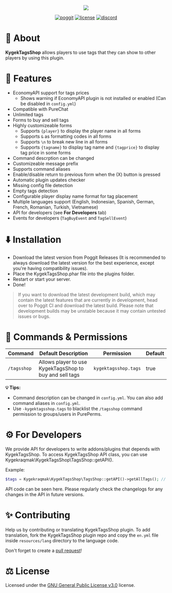<p align="center">

<img src="./images/KygekTagsShop.png" />

</p>

<p align="center">
<a href="https://poggit.pmmp.io/p/KygekTagsShop"><img src="https://poggit.pmmp.io/shield.dl.total/oh-my-pmmp?style=for-the-badge" alt="poggit" /></a>
<a href="https://github.com/thebigcrafter/KygekTagsShop#GPL-3.0-1"><img src="https://img.shields.io/github/license/thebigcrafter/KygekTagsShop?style=for-the-badge" alt="license" /></a>
<a href="https://discord.gg/PykBfE2TZ9"><img src="https://img.shields.io/discord/1087729577004122112?color=7289DA&label=discord&logo=discord&style=for-the-badge" alt="discord" /></a>
</p>

# 📖 About

**KygekTagsShop** allows players to use tags that they can show to other players by using this plugin.

# 🧩 Features

- EconomyAPI support for tags prices
  - Shows warning if EconomyAPI plugin is not installed or enabled (Can be disabled in `config.yml`)
- Compatible with PureChat
- Unlimited tags
- Forms to buy and sell tags
- Highly customizeable forms
  - Supports `{player}` to display the player name in all forms
  - Supports `&` as formatting codes in all forms
  - Supports `\n` to break new line in all forms
  - Supports `{tagname}` to display tag name and `{tagprice}` to display tag price in some forms
- Command descrption can be changed
- Customizeable message prefix
- Supports command aliases
- Enable/disable return to previous form when the (X) button is pressed
- Automatic plugin updates checker
- Missing config file detection
- Empty tags detection
- Configurable player display name format for tag placement
- Multiple languages support (English, Indonesian, Spanish, German, French, Romanian, Turkish, Vietnamese)
- API for developers (see **For Developers** tab)
- Events for developers (`TagBuyEvent` and `TagSellEvent`)

# ⬇️ Installation

- Download the latest version from Poggit Releases (It is recommended to always download the latest version for the best experience, except you're having compatibility issues).
- Place the KygekTagsShop.phar file into the plugins folder.
- Restart or start your server.
- Done!

> If you want to download the latest development build, which may contain the latest features that are currently in development, head over to Poggit CI and download the latest build. Please note that development builds may be unstable because it may contain untested issues or bugs.

# 📜 Commands & Permissions

| Command     | Default Description                                     | Permission           | Default |
| ----------- | ------------------------------------------------------- | -------------------- | ------- |
| `/tagsshop` | Allows player to use KygekTagsShop to buy and sell tags | `kygektagsshop.tags` | true    |

**💡 Tips:**  
- Command description can be changed in `config.yml`. You can also add command aliases in `config.yml`.  
- Use `-kygektagsshop.tags` to blacklist the `/tagsshop` command permission to groups/users in PurePerms.

# ⚙️ For Developers

We provide API for developers to write addons/plugins that depends with KygekTagsShop.
To access KygekTagsShop API class, you can use Kygekraqmak\KygekTagsShop\TagsShop::getAPI().

Example:
```php
$tags = Kygekraqmak\KygekTagsShop\TagsShop::getAPI()->getAllTags(); // Get all tags from KygekTagsShop
```
API code can be seen here.
Please regularly check the changelogs for any changes in the API in future versions.

# ✨ Contributing

Help us by contributing or translating KygekTagsShop plugin. To add translation, fork the KygekTagsShop plugin repo and copy the `en.yml` file inside `resources/lang` directory to the language code.

Don't forget to create a [pull request](https://github.com/thebigcrafter/KygekTagsShop/pulls)!

# ⚖️ License

Licensed under the [GNU General Public License v3.0](https://github.com/thebigcrafter/KygekTagsShop#GPL-3.0-1) license.
